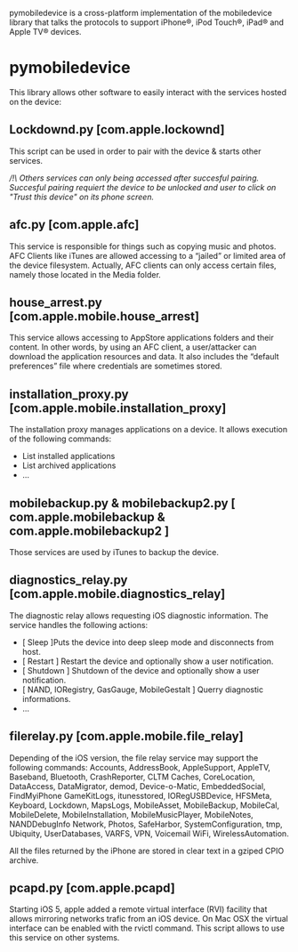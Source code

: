 pymobiledevice is a cross-platform implementation of the mobiledevice library 
that talks the protocols to support iPhone®, iPod Touch®, iPad® and Apple TV® devices.


pymobiledevice
==============

This library allows other software to easily interact with the services hosted on the device: 

Lockdownd.py [com.apple.lockownd]
--------------
This script can be used in order to pair with the device & starts other services.
    
*/!\ Others services can only being accessed after succesful pairing.
Succesful pairing requiert the device to be unlocked and user to click on 
"Trust this device" on its phone screen.*
     

afc.py [com.apple.afc]
--------------
This service is responsible for things such as copying music and photos. AFC Clients like iTunes 
are allowed accessing to a “jailed” or limited area of the device filesystem. Actually, AFC clients can 
only access certain files, namely those located in the Media folder.


house_arrest.py [com.apple.mobile.house_arrest]
--------------
This service allows accessing to AppStore applications folders and their content.
In other words, by using an AFC client, a user/attacker can download the application resources and data. 
It also includes the “default preferences” file where credentials are sometimes stored. 


installation_proxy.py [com.apple.mobile.installation_proxy]
--------------
The installation proxy manages applications on a device. 
It allows execution of the following commands:
- List installed applications 
- List archived applications 
- ...


mobilebackup.py & mobilebackup2.py [ com.apple.mobilebackup & com.apple.mobilebackup2 ]
--------------
Those services are used by iTunes to backup the device. 


diagnostics_relay.py [com.apple.mobile.diagnostics_relay]
--------------
The diagnostic relay allows requesting iOS diagnostic information. 
The service handles the following actions: 
- [ Sleep ]Puts the device into deep sleep mode and disconnects from host. 
- [ Restart ] Restart the device and optionally show a user notification. 
- [ Shutdown ] Shutdown of the device and optionally show a user notification. 
- [ NAND, IORegistry, GasGauge, MobileGestalt ] Querry diagnostic informations.
- ...


filerelay.py [com.apple.mobile.file_relay]
--------------
Depending of the iOS version, the file relay service may support the following commands:
    Accounts, AddressBook, AppleSupport, AppleTV, Baseband, Bluetooth, CrashReporter, CLTM 
    Caches, CoreLocation, DataAccess, DataMigrator, demod, Device-o-Matic, EmbeddedSocial, FindMyiPhone
    GameKitLogs, itunesstored, IORegUSBDevice, HFSMeta, Keyboard, Lockdown, MapsLogs, MobileAsset,
    MobileBackup, MobileCal, MobileDelete, MobileInstallation, MobileMusicPlayer, MobileNotes, NANDDebugInfo
    Network, Photos, SafeHarbor, SystemConfiguration, tmp, Ubiquity, UserDatabases, VARFS, VPN, Voicemail 
    WiFi, WirelessAutomation.

All the files returned by the iPhone are stored in clear text in a gziped CPIO archive. 


pcapd.py [com.apple.pcapd]
--------------
Starting iOS 5, apple added a remote virtual interface (RVI) facility that allows mirroring networks trafic from an iOS device. 
On Mac OSX the virtual interface can be enabled with the rvictl command. This script allows to use this service on other systems.


